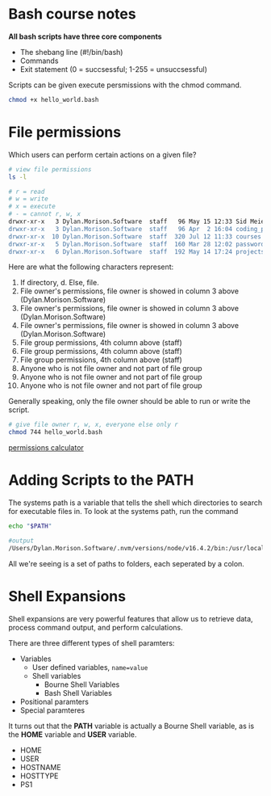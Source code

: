 # Bash course notes

**All bash scripts have three core components**
- The shebang line (#!/bin/bash)
- Commands
- Exit statement (0 = succsessful; 1-255 = unsuccsessful)

Scripts can be given execute persmissions with the chmod command.
```bash
chmod +x hello_world.bash
```

# File permissions
Which users can perform certain actions on a given file?
```bash
# view file permissions 
ls -l

# r = read
# w = write
# x = execute
# - = cannot r, w, x
drwxr-xr-x   3 Dylan.Morison.Software  staff   96 May 15 12:33 Sid Meier's Civilization VI
drwxr-xr-x   3 Dylan.Morison.Software  staff   96 Apr  2 16:04 coding_playground
drwxr-xr-x  10 Dylan.Morison.Software  staff  320 Jul 12 11:33 courses
drwxr-xr-x   5 Dylan.Morison.Software  staff  160 Mar 28 12:02 password manager
drwxr-xr-x   6 Dylan.Morison.Software  staff  192 May 14 17:24 projects
```
Here are what the following characters represent: 
1. If directory, d. Else, file.
2. File owner's permissions, file owner is showed in column 3 above (Dylan.Morison.Software)
3. File owner's permissions, file owner is showed in column 3 above (Dylan.Morison.Software)
4. File owner's permissions, file owner is showed in column 3 above (Dylan.Morison.Software)
5. File group permissions, 4th column above (staff)
6. File group permissions, 4th column above (staff)
7. File group permissions, 4th column above (staff)
8. Anyone who is not file owner and not part of file group
9. Anyone who is not file owner and not part of file group
10. Anyone who is not file owner and not part of file group

Generally speaking, only the file owner should be able to run or write the script.
```bash
# give file owner r, w, x, everyone else only r 
chmod 744 hello_world.bash
```
[permissions calculator](http://permissions-calculator.org/)

# Adding Scripts to the PATH

The systems path is a variable that tells the shell which directories to search for executable files in. To look at the systems path, run the command
```bash
echo "$PATH"

#output
/Users/Dylan.Morison.Software/.nvm/versions/node/v16.4.2/bin:/usr/local/bin:/usr/bin:/bin:/usr/sbin:/sbin
```
All we're seeing is a set of paths to folders, each seperated by a colon.

# Shell Expansions
Shell expansions are very powerful features that allow us to retrieve data, process command output, and perform calculations. 

There are three different types of shell paramters:
- Variables
  - User defined variables, `name=value`
  - Shell variables
    - Bourne Shell Variables
    - Bash Shell Variables 
- Positional paramters
- Special paramteres


It turns out that the **PATH** variable is actually a Bourne Shell variable, as is the **HOME** variable and **USER** variable.
- HOME
- USER
- HOSTNAME
- HOSTTYPE
- PS1 
